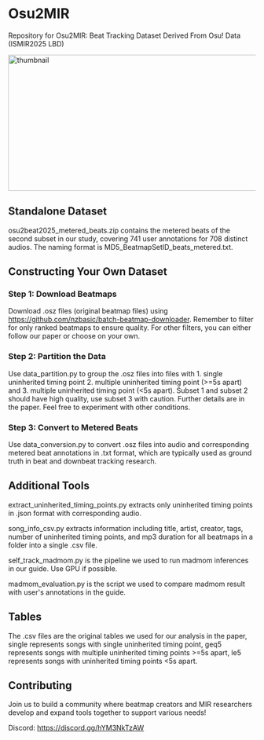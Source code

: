 # Osu2MIR

Repository for Osu2MIR: Beat Tracking Dataset Derived From Osu! Data (ISMIR2025 LBD)

<img width="680" height="277" alt="thumbnail" src="https://github.com/user-attachments/assets/12fcc65d-6b9c-43a3-b0cf-9ae07aada290" />



## Standalone Dataset

osu2beat2025_metered_beats.zip contains the metered beats of the second subset in our study, covering 741 user annotations for 708 distinct audios. The naming format is MD5_BeatmapSetID_beats_metered.txt.

## Constructing Your Own Dataset

### Step 1: Download Beatmaps

Download .osz files (original beatmap files) using https://github.com/nzbasic/batch-beatmap-downloader. Remember to filter for only ranked beatmaps to ensure quality. For other filters, you can either follow our paper or choose on your own.

### Step 2: Partition the Data

Use data_partition.py to group the .osz files into files with 1. single uninherited timing point 2. multiple uninherited timing point (>=5s apart) and 3. multiple uninherited timing point (<5s apart). Subset 1 and subset 2 should have high quality, use subset 3 with caution. Further details are in the paper. Feel free to experiment with other conditions.

### Step 3: Convert to Metered Beats

Use data_conversion.py to convert .osz files into audio and corresponding metered beat annotations in .txt format, which are typically used as ground truth in beat and downbeat tracking research.

## Additional Tools

extract_uninherited_timing_points.py extracts only uninherited timing points in .json format with corresponding audio.

song_info_csv.py extracts information including title, artist, creator, tags, number of uninherited timing points, and mp3 duration for all beatmaps in a folder into a single .csv file.

self_track_madmom.py is the pipeline we used to run madmom inferences in our guide. Use GPU if possible.

madmom_evaluation.py is the script we used to compare madmom result with user's annotations in the guide.

## Tables

The .csv files are the original tables we used for our analysis in the paper, single represents songs with single uninherited timing point, geq5 represents songs with multiple uninherited timing points >=5s apart, le5 represents songs with uninherited timing points <5s apart.

## Contributing

Join us to build a community where beatmap creators and MIR researchers develop and expand tools together to support various needs!

Discord: https://discord.gg/hYM3NkTzAW
